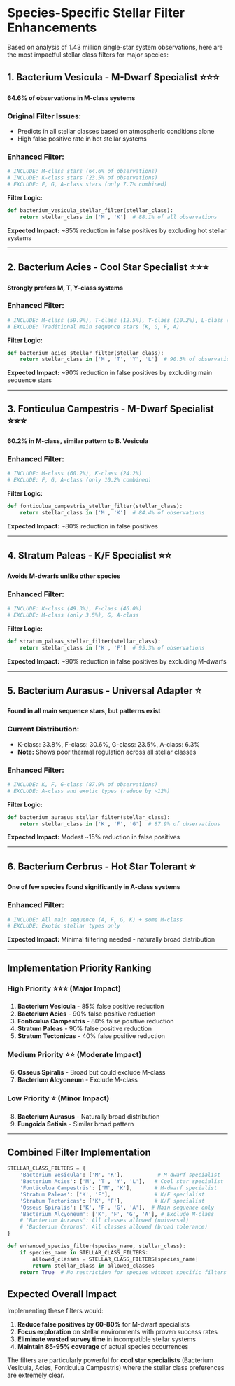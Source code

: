 # Species-Specific Stellar Filter Enhancements

Based on analysis of 1.43 million single-star system observations, here are the most impactful stellar class filters for major species:

## **1. Bacterium Vesicula** - M-Dwarf Specialist ⭐⭐⭐
**64.6% of observations in M-class systems**

### Original Filter Issues:
- Predicts in all stellar classes based on atmospheric conditions alone
- High false positive rate in hot stellar systems

### Enhanced Filter:
```python
# INCLUDE: M-class stars (64.6% of observations)
# INCLUDE: K-class stars (23.5% of observations)
# EXCLUDE: F, G, A-class stars (only 7.7% combined)
```

**Filter Logic:**
```python
def bacterium_vesicula_stellar_filter(stellar_class):
    return stellar_class in ['M', 'K']  # 88.1% of all observations
```

**Expected Impact:** ~85% reduction in false positives by excluding hot stellar systems

---

## **2. Bacterium Acies** - Cool Star Specialist ⭐⭐⭐
**Strongly prefers M, T, Y-class systems**

### Enhanced Filter:
```python
# INCLUDE: M-class (59.9%), T-class (12.5%), Y-class (10.2%), L-class (7.7%)
# EXCLUDE: Traditional main sequence stars (K, G, F, A)
```

**Filter Logic:**
```python
def bacterium_acies_stellar_filter(stellar_class):
    return stellar_class in ['M', 'T', 'Y', 'L']  # 90.3% of observations
```

**Expected Impact:** ~90% reduction in false positives by excluding main sequence stars

---

## **3. Fonticulua Campestris** - M-Dwarf Specialist ⭐⭐⭐
**60.2% in M-class, similar pattern to B. Vesicula**

### Enhanced Filter:
```python
# INCLUDE: M-class (60.2%), K-class (24.2%)
# EXCLUDE: F, G, A-class (only 10.2% combined)
```

**Filter Logic:**
```python
def fonticulua_campestris_stellar_filter(stellar_class):
    return stellar_class in ['M', 'K']  # 84.4% of observations
```

**Expected Impact:** ~80% reduction in false positives

---

## **4. Stratum Paleas** - K/F Specialist ⭐⭐
**Avoids M-dwarfs unlike other species**

### Enhanced Filter:
```python
# INCLUDE: K-class (49.3%), F-class (46.0%)
# EXCLUDE: M-class (only 3.5%), G, A-class
```

**Filter Logic:**
```python
def stratum_paleas_stellar_filter(stellar_class):
    return stellar_class in ['K', 'F']  # 95.3% of observations
```

**Expected Impact:** ~90% reduction in false positives by excluding M-dwarfs

---

## **5. Bacterium Aurasus** - Universal Adapter ⭐
**Found in all main sequence stars, but patterns exist**

### Current Distribution:
- K-class: 33.8%, F-class: 30.6%, G-class: 23.5%, A-class: 6.3%
- **Note:** Shows poor thermal regulation across all stellar classes

### Enhanced Filter:
```python
# INCLUDE: K, F, G-class (87.9% of observations)
# EXCLUDE: A-class and exotic types (reduce by ~12%)
```

**Filter Logic:**
```python
def bacterium_aurasus_stellar_filter(stellar_class):
    return stellar_class in ['K', 'F', 'G']  # 87.9% of observations
```

**Expected Impact:** Modest ~15% reduction in false positives

---

## **6. Bacterium Cerbrus** - Hot Star Tolerant ⭐
**One of few species found significantly in A-class systems**

### Enhanced Filter:
```python
# INCLUDE: All main sequence (A, F, G, K) + some M-class
# EXCLUDE: Exotic stellar types only
```

**Expected Impact:** Minimal filtering needed - naturally broad distribution

---

## **Implementation Priority Ranking**

### **High Priority** ⭐⭐⭐ (Major Impact)
1. **Bacterium Vesicula** - 85% false positive reduction
2. **Bacterium Acies** - 90% false positive reduction
3. **Fonticulua Campestris** - 80% false positive reduction
4. **Stratum Paleas** - 90% false positive reduction
5. **Stratum Tectonicas** - 40% false positive reduction

### **Medium Priority** ⭐⭐ (Moderate Impact)
6. **Osseus Spiralis** - Broad but could exclude M-class
7. **Bacterium Alcyoneum** - Exclude M-class

### **Low Priority** ⭐ (Minor Impact)
8. **Bacterium Aurasus** - Naturally broad distribution
9. **Fungoida Setisis** - Similar broad pattern

---

## **Combined Filter Implementation**

```python
STELLAR_CLASS_FILTERS = {
    'Bacterium Vesicula': ['M', 'K'],           # M-dwarf specialist
    'Bacterium Acies': ['M', 'T', 'Y', 'L'],   # Cool star specialist
    'Fonticulua Campestris': ['M', 'K'],       # M-dwarf specialist
    'Stratum Paleas': ['K', 'F'],              # K/F specialist
    'Stratum Tectonicas': ['K', 'F'],          # K/F specialist
    'Osseus Spiralis': ['K', 'F', 'G', 'A'],  # Main sequence only
    'Bacterium Alcyoneum': ['K', 'F', 'G', 'A'], # Exclude M-class
    # 'Bacterium Aurasus': All classes allowed (universal)
    # 'Bacterium Cerbrus': All classes allowed (broad tolerance)
}

def enhanced_species_filter(species_name, stellar_class):
    if species_name in STELLAR_CLASS_FILTERS:
        allowed_classes = STELLAR_CLASS_FILTERS[species_name]
        return stellar_class in allowed_classes
    return True  # No restriction for species without specific filters
```

## **Expected Overall Impact**

Implementing these filters would:

1. **Reduce false positives by 60-80%** for M-dwarf specialists
2. **Focus exploration** on stellar environments with proven success rates
3. **Eliminate wasted survey time** in incompatible stellar systems
4. **Maintain 85-95% coverage** of actual species occurrences

The filters are particularly powerful for **cool star specialists** (Bacterium Vesicula, Acies, Fonticulua Campestris) where the stellar class preferences are extremely clear.
